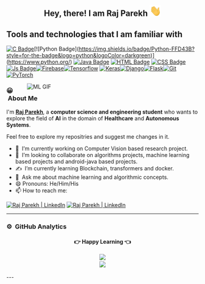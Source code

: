 <!--
**Raj-Parekh24/Raj-Parekh24** is a ✨ _special_ ✨ repository because its `README.md` (this file) appears on your GitHub profile.

Here are some ideas to get you started:

- 🔭 I’m currently working on ...
- 🌱 I’m currently learning ...
- 👯 I’m looking to collaborate on ...
- 🤔 I’m looking for help with ...
- 💬 Ask me about ...
- 📫 How to reach me: ...
- 😄 Pronouns: ...
- ⚡ Fun fact: ...
-->


<div align="center">
  <h2> 
    Hey, there! I am Raj Parekh <img src="hi.gif" width="30px">
  </h2>
</div>

<h2 align="left">Tools and technologies that I am familiar with</h2>

[![C Badge](https://img.shields.io/badge/c-%2300599C.svg?style=for-the-badge&logo=c&logoColor=white)](https://en.wikipedia.org/wiki/C_(programming_language))[![Python Badge](https://img.shields.io/badge/Python-FFD43B?style=for-the-badge&logo=python&logoColor=darkgreen)](https://www.python.org/) [![Java Badge](https://img.shields.io/badge/Java-ED8B00?style=for-the-badge&logo=java&logoColor=white)](https://www.oracle.com/java/technologies/) [![HTML Badge](https://img.shields.io/badge/HTML5-E34F26?style=for-the-badge&logo=html5&logoColor=white)](https://www.w3schools.com/html/) [![CSS Badge](https://img.shields.io/badge/CSS-239120?&style=for-the-badge&logo=css3&logoColor=white)](https://www.w3schools.com/css/) [![Js Badge](https://img.shields.io/badge/JavaScript-F7DF1E?style=for-the-badge&logo=javascript&logoColor=black)](https://developer.mozilla.org/en-US/docs/Web/JavaScript)[![Firebase](https://img.shields.io/badge/firebase-ffca28?style=for-the-badge&logo=firebase&logoColor=black)](https://firebase.google.com/)[![Tensorflow](https://img.shields.io/badge/TensorFlow-FF6F00?style=for-the-badge&logo=TensorFlow&logoColor=white)](https://www.tensorflow.org/) [![Keras](https://img.shields.io/badge/Keras-D00000?style=for-the-badge&logo=Keras&logoColor=white)](https://keras.io/)[![Django](https://img.shields.io/badge/django-%23092E20.svg?style=for-the-badge&logo=django&logoColor=white)](https://www.djangoproject.com/)[![Flask](https://img.shields.io/badge/flask-%23000.svg?style=for-the-badge&logo=flask&logoColor=white)](https://flask.palletsprojects.com/en/2.0.x/)[![Git](https://img.shields.io/badge/git-%23F05033.svg?style=for-the-badge&logo=git&logoColor=white)](https://git-scm.com/)[![PyTorch](https://img.shields.io/badge/PyTorch-%23EE4C2C.svg?style=for-the-badge&logo=PyTorch&logoColor=white)](https://pytorch.org/)


<img align="right" alt="ML GIF" width=450 src="https://beta.techcrunch.com/wp-content/uploads/2017/04/neural_networks_machines_like_us_gumgum1.gif"/></img>
### 😀 &nbsp;About Me
I'm **[Raj Parekh](https://github.com/Raj-Parekh24)**, a **computer science and engineering student** who wants to explore the field of **AI** in the domain of **Healthcare** and **Autonomous Systems**.  


Feel free to explore my repositries and suggest me changes in it.
- 🔭 &nbsp;I’m currently working on Computer Vision based research project.
- 🤝 &nbsp;I’m looking to collaborate on algorithms projects, machine learning based projects and android-java based projects.
- ✍️ &nbsp;I’m currently learning Blockchain, transformers and docker.
- 💬 &nbsp;Ask me about machine learning and algorithmic concepts.
- 😄 Pronouns: He/Him/His
- 📫 How to reach me: 

[<img align = "center" alt="Raj Parekh | LinkedIn" height="30px" src="https://www.flaticon.com/svg/static/icons/svg/725/725337.svg"/>](https://www.linkedin.com/in/raj-parekh-1a6b1b1a7/)
[<img align = "center" alt="Raj Parekh | LinkedIn" height="30px" src="https://image.flaticon.com/icons/png/512/324/324123.png"/>](mailto:18bce143@nirmauni.ac.in)
</br>
<hr>

### ⚙️ &nbsp;GitHub Analytics

<div align="center">
  <h4> 
    👉 Happy Learning 👈 
  </h4>
</div>
<p align="center">
  <a href="https://github.com/Raj-Parekh24">
    <img height="180em" src="https://github-readme-stats.vercel.app/api?username=Raj-Parekh24&show_icons=true&theme=dark"/><br>
    <img height="180em" src="https://github-readme-stats.vercel.app/api/top-langs/?username=Raj-Parekh24&theme=dark&hide_border=true&langs_count=9&layout=compact"/>
  </a>
</p>
---